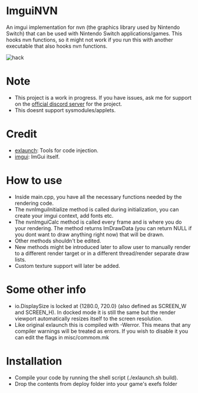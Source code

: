# ImguiNVN
An imgui implementation for nvn (the graphics library used by Nintendo Switch) that can be used with Nintendo Switch applications/games.
This hooks nvn functions, so it might not work if you run this with another executable that also hooks nvn functions.

![hack](https://github.com/TudouHacks/imgui-nvn/raw/master/misc/screenshots/splatoon2.jpg)

# Note
- This project is a work in progress. If you have issues, ask me for support on the [official discord server](https://discord.gg/awq8S2HQq2) for the project.
- This doesnt support sysmodules/applets.

# Credit
- [exlaunch](https://github.com/shadowninja108/exlaunch): Tools for code injection.
- [imgui](https://github.com/ocornut/imgui): ImGui itself.

# How to use
- Inside main.cpp, you have all the necessary functions needed by the rendering code.
- The nvnImguiInitialize method is called during initialization, you can create your imgui context, add fonts etc.
- The nvnImguiCalc method is called every frame and is where you do your rendering. The method returns ImDrawData (you can return NULL if you dont want to draw anything right now) that will be drawn.
- Other methods shouldn't be edited.
- New methods might be introduced later to allow user to manually render to a different render target or in a different thread/render separate draw lists.
- Custom texture support will later be added.

# Some other info
- io.DisplaySize is locked at {1280.0, 720.0} (also defined as SCREEN_W and SCREEN_H). In docked mode it is still the same but the render viewport automatically resizes itself to the screen resolution.
- Like original exlaunch this is compiled with -Werror. This means that any compiler warnings will be treated as errors. If you wish to disable it you can edit the flags in misc/commom.mk

# Installation
- Compile your code by running the shell script (./exlaunch.sh build).
- Drop the contents from deploy folder into your game's exefs folder